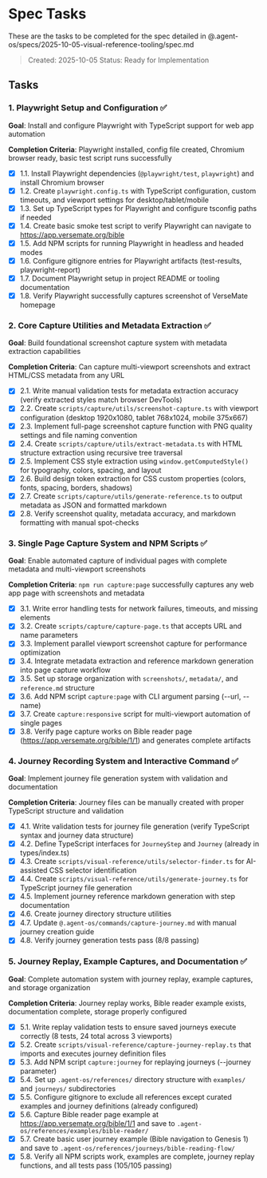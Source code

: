 # Spec Tasks

These are the tasks to be completed for the spec detailed in @.agent-os/specs/2025-10-05-visual-reference-tooling/spec.md

> Created: 2025-10-05
> Status: Ready for Implementation

## Tasks

### 1. Playwright Setup and Configuration ✅

**Goal**: Install and configure Playwright with TypeScript support for web app automation

**Completion Criteria**: Playwright installed, config file created, Chromium browser ready, basic test script runs successfully

- [x] 1.1. Install Playwright dependencies (`@playwright/test`, `playwright`) and install Chromium browser
- [x] 1.2. Create `playwright.config.ts` with TypeScript configuration, custom timeouts, and viewport settings for desktop/tablet/mobile
- [x] 1.3. Set up TypeScript types for Playwright and configure tsconfig paths if needed
- [x] 1.4. Create basic smoke test script to verify Playwright can navigate to https://app.versemate.org/bible
- [x] 1.5. Add NPM scripts for running Playwright in headless and headed modes
- [x] 1.6. Configure gitignore entries for Playwright artifacts (test-results, playwright-report)
- [x] 1.7. Document Playwright setup in project README or tooling documentation
- [x] 1.8. Verify Playwright successfully captures screenshot of VerseMate homepage

### 2. Core Capture Utilities and Metadata Extraction ✅

**Goal**: Build foundational screenshot capture system with metadata extraction capabilities

**Completion Criteria**: Can capture multi-viewport screenshots and extract HTML/CSS metadata from any URL

- [x] 2.1. Write manual validation tests for metadata extraction accuracy (verify extracted styles match browser DevTools)
- [x] 2.2. Create `scripts/capture/utils/screenshot-capture.ts` with viewport configuration (desktop 1920x1080, tablet 768x1024, mobile 375x667)
- [x] 2.3. Implement full-page screenshot capture function with PNG quality settings and file naming convention
- [x] 2.4. Create `scripts/capture/utils/extract-metadata.ts` with HTML structure extraction using recursive tree traversal
- [x] 2.5. Implement CSS style extraction using `window.getComputedStyle()` for typography, colors, spacing, and layout
- [x] 2.6. Build design token extraction for CSS custom properties (colors, fonts, spacing, borders, shadows)
- [x] 2.7. Create `scripts/capture/utils/generate-reference.ts` to output metadata as JSON and formatted markdown
- [x] 2.8. Verify screenshot quality, metadata accuracy, and markdown formatting with manual spot-checks

### 3. Single Page Capture System and NPM Scripts ✅

**Goal**: Enable automated capture of individual pages with complete metadata and multi-viewport screenshots

**Completion Criteria**: `npm run capture:page` successfully captures any web app page with screenshots and metadata

- [x] 3.1. Write error handling tests for network failures, timeouts, and missing elements
- [x] 3.2. Create `scripts/capture/capture-page.ts` that accepts URL and name parameters
- [x] 3.3. Implement parallel viewport screenshot capture for performance optimization
- [x] 3.4. Integrate metadata extraction and reference markdown generation into page capture workflow
- [x] 3.5. Set up storage organization with `screenshots/`, `metadata/`, and `reference.md` structure
- [x] 3.6. Add NPM script `capture:page` with CLI argument parsing (--url, --name)
- [x] 3.7. Create `capture:responsive` script for multi-viewport automation of single pages
- [x] 3.8. Verify page capture works on Bible reader page (https://app.versemate.org/bible/1/1) and generates complete artifacts

### 4. Journey Recording System and Interactive Command ✅

**Goal**: Implement journey file generation system with validation and documentation

**Completion Criteria**: Journey files can be manually created with proper TypeScript structure and validation

- [x] 4.1. Write validation tests for journey file generation (verify TypeScript syntax and journey data structure)
- [x] 4.2. Define TypeScript interfaces for `JourneyStep` and `Journey` (already in types/index.ts)
- [x] 4.3. Create `scripts/visual-reference/utils/selector-finder.ts` for AI-assisted CSS selector identification
- [x] 4.4. Create `scripts/visual-reference/utils/generate-journey.ts` for TypeScript journey file generation
- [x] 4.5. Implement journey reference markdown generation with step documentation
- [x] 4.6. Create journey directory structure utilities
- [x] 4.7. Update `@.agent-os/commands/capture-journey.md` with manual journey creation guide
- [x] 4.8. Verify journey generation tests pass (8/8 passing)

### 5. Journey Replay, Example Captures, and Documentation ✅

**Goal**: Complete automation system with journey replay, example captures, and storage organization

**Completion Criteria**: Journey replay works, Bible reader example exists, documentation complete, storage properly configured

- [x] 5.1. Write replay validation tests to ensure saved journeys execute correctly (8 tests, 24 total across 3 viewports)
- [x] 5.2. Create `scripts/visual-reference/capture-journey-replay.ts` that imports and executes journey definition files
- [x] 5.3. Add NPM script `capture:journey` for replaying journeys (--journey parameter)
- [x] 5.4. Set up `.agent-os/references/` directory structure with `examples/` and `journeys/` subdirectories
- [x] 5.5. Configure gitignore to exclude all references except curated examples and journey definitions (already configured)
- [x] 5.6. Capture Bible reader page example at https://app.versemate.org/bible/1/1 and save to `.agent-os/references/examples/bible-reader/`
- [x] 5.7. Create basic user journey example (Bible navigation to Genesis 1) and save to `.agent-os/references/journeys/bible-reading-flow/`
- [x] 5.8. Verify all NPM scripts work, examples are complete, journey replay functions, and all tests pass (105/105 passing)
